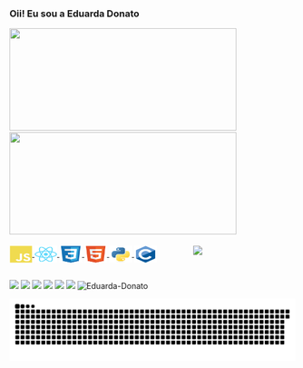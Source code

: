 ### Oii! Eu sou a Eduarda Donato

<div>
  <a href="https://github.com/Eduarda-Donato">
  <img height="180em" width="400em" src="https://github-readme-stats.vercel.app/api?username=Eduarda-Donato&show_icons=true&theme=radical&include_all_commits=true&count_private=true"/>
  <img height="180em" width="400em" src="https://github-readme-stats.vercel.app/api/top-langs/?username=Eduarda-Donato&layout=compact&langs_count=7&theme=radical"/>
</div>
<div style="display: inline_block"><br>
  <img align="center" alt="Duda-Js" height="30" width="40" src="https://raw.githubusercontent.com/devicons/devicon/master/icons/javascript/javascript-plain.svg">
  <img align="center" alt="Duda-React" height="30" width="40" src="https://raw.githubusercontent.com/devicons/devicon/master/icons/react/react-original.svg">
  <img align="center" alt="Duda-CSS" height="30" width="40" src="https://raw.githubusercontent.com/devicons/devicon/master/icons/css3/css3-original.svg">
  <img align="center" alt="Duda-HTML" height="30" width="40" src="https://raw.githubusercontent.com/devicons/devicon/master/icons/html5/html5-original.svg">
  <img align="center" alt="Duda-Python" height="30" width="40" src="https://raw.githubusercontent.com/devicons/devicon/master/icons/python/python-original.svg">
  <img align="center" alt="Duda-C" height="30" width="40" src="https://raw.githubusercontent.com/devicons/devicon/master/icons/c/c-original.svg">
  <img align="right" width="180em" walt="Duda-bb8" src="https://user-images.githubusercontent.com/79468559/127723275-43441c74-f10e-4e0b-a70b-53d9600e7106.gif" >
</div>
  
  ##
 
<div> 
  <a href="https://www.linkedin.com/in/eduardadonato012/" target="_blank"><img src="https://img.shields.io/badge/-LinkedIn-%230077B5?style=for-the-badge&logo=linkedin&logoColor=white" target="_blank"></a> 
  <a href = "mailto:maria.eduarda.donato@outlook.com"><img src=https://img.shields.io/badge/Microsoft_Outlook-0078D4?style=for-the-badge&logo=microsoft-outlook&logoColor=white target="_blank"></a>
  <a href="https://instagram.com/__d.u.d.s__" target="_blank"><img src="https://img.shields.io/badge/-Instagram-%23E4405F?style=for-the-badge&logo=instagram&logoColor=white" target="_blank"></a>
  <a href="https://www.youtube.com/channel/UCpa3qXhozm1WgLV1QND1yAw" target="_blank"><img src="https://img.shields.io/badge/YouTube-FF0000?style=for-the-badge&logo=youtube&logoColor=white" target="_blank"></a>
 	<a href="https://www.twitch.tv/eduarda__00" target="_blank"><img src="https://img.shields.io/badge/Twitch-9146FF?style=for-the-badge&logo=twitch&logoColor=white" target="_blank"></a>
 <a href="https://discord.gg/jgAY6jMFgA" target="_blank"><img src="https://img.shields.io/badge/Discord-7289DA?style=for-the-badge&logo=discord&logoColor=white" target="_blank"></a> 
  <img src="https://komarev.com/ghpvc/?username=Eduarda-Donato&color=yellow" alt="Eduarda-Donato" /> 
  
  
 
  ![Snake animation](https://github.com/Eduarda-Donato/Eduarda-Donato/blob/output/github-contribution-grid-snake.svg)
 
</div>
